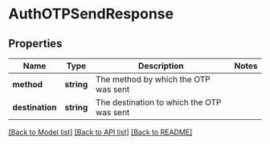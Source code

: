 # AuthOTPSendResponse

## Properties
Name | Type | Description | Notes
------------ | ------------- | ------------- | -------------
**method** | **string** | The method by which the OTP was sent | 
**destination** | **string** | The destination to which the OTP was sent | 

[[Back to Model list]](../README.md#documentation-for-models) [[Back to API list]](../README.md#documentation-for-api-endpoints) [[Back to README]](../README.md)


